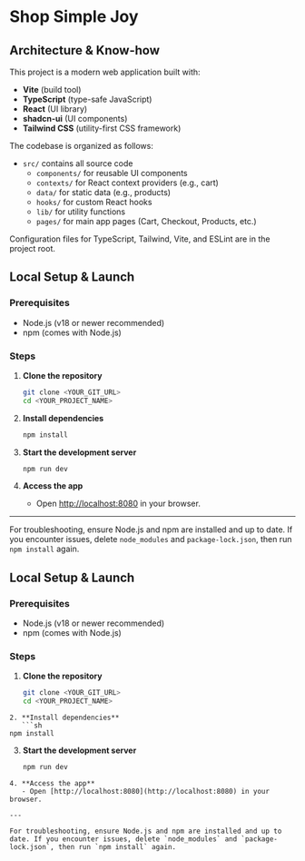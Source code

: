 # Shop Simple Joy

## Architecture & Know-how

This project is a modern web application built with:

- **Vite** (build tool)
- **TypeScript** (type-safe JavaScript)
- **React** (UI library)
- **shadcn-ui** (UI components)
- **Tailwind CSS** (utility-first CSS framework)

The codebase is organized as follows:

- `src/` contains all source code
  - `components/` for reusable UI components
  - `contexts/` for React context providers (e.g., cart)
  - `data/` for static data (e.g., products)
  - `hooks/` for custom React hooks
  - `lib/` for utility functions
  - `pages/` for main app pages (Cart, Checkout, Products, etc.)

Configuration files for TypeScript, Tailwind, Vite, and ESLint are in the project root.

## Local Setup & Launch

### Prerequisites

- Node.js (v18 or newer recommended)
- npm (comes with Node.js)

### Steps

1. **Clone the repository**

   ```sh
   git clone <YOUR_GIT_URL>
   cd <YOUR_PROJECT_NAME>
   ```

2. **Install dependencies**

   ```sh
   npm install
   ```

3. **Start the development server**

   ```sh
   npm run dev
   ```

4. **Access the app**
   - Open [http://localhost:8080](http://localhost:8080) in your browser.

---

For troubleshooting, ensure Node.js and npm are installed and up to date. If you encounter issues, delete `node_modules` and `package-lock.json`, then run `npm install` again.

## Local Setup & Launch

### Prerequisites

- Node.js (v18 or newer recommended)
- npm (comes with Node.js)

### Steps

1. **Clone the repository**
   ```sh
   git clone <YOUR_GIT_URL>
   cd <YOUR_PROJECT_NAME>
   ```

````
2. **Install dependencies**
   ```sh
npm install
````

3. **Start the development server**
   ```sh
   npm run dev
   ```

```
4. **Access the app**
   - Open [http://localhost:8080](http://localhost:8080) in your browser.

---

For troubleshooting, ensure Node.js and npm are installed and up to date. If you encounter issues, delete `node_modules` and `package-lock.json`, then run `npm install` again.
```
